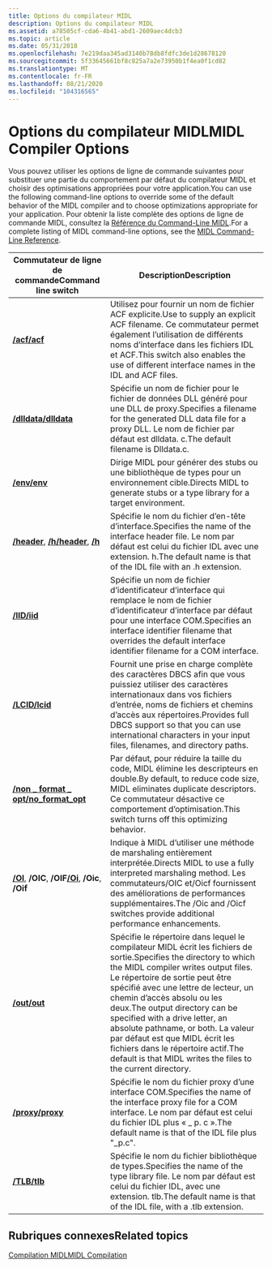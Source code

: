 ```yaml
---
title: Options du compilateur MIDL
description: Options du compilateur MIDL
ms.assetid: a78505cf-cda6-4b41-abd1-2609aec4dcb3
ms.topic: article
ms.date: 05/31/2018
ms.openlocfilehash: 7e219daa345ad3140b78db8fdfc3de1d28678120
ms.sourcegitcommit: 5f33645661bf8c825a7a2e73950b1f4ea0f1cd82
ms.translationtype: MT
ms.contentlocale: fr-FR
ms.lasthandoff: 08/21/2020
ms.locfileid: "104316565"
---
```

# <a name="midl-compiler-options"></a><span data-ttu-id="571e8-103">Options du compilateur MIDL</span><span class="sxs-lookup"><span data-stu-id="571e8-103">MIDL Compiler Options</span></span>

<span data-ttu-id="571e8-104">Vous pouvez utiliser les options de ligne de commande suivantes pour substituer une partie du comportement par défaut du compilateur MIDL et choisir des optimisations appropriées pour votre application.</span><span class="sxs-lookup"><span data-stu-id="571e8-104">You can use the following command-line options to override some of the default behavior of the MIDL compiler and to choose optimizations appropriate for your application.</span></span> <span data-ttu-id="571e8-105">Pour obtenir la liste complète des options de ligne de commande MIDL, consultez la [Référence du Command-Line MIDL](/windows/desktop/Midl/midl-command-line-reference).</span><span class="sxs-lookup"><span data-stu-id="571e8-105">For a complete listing of MIDL command-line options, see the [MIDL Command-Line Reference](/windows/desktop/Midl/midl-command-line-reference).</span></span>



| <span data-ttu-id="571e8-106">Commutateur de ligne de commande</span><span class="sxs-lookup"><span data-stu-id="571e8-106">Command line switch</span></span>                                       | <span data-ttu-id="571e8-107">Description</span><span class="sxs-lookup"><span data-stu-id="571e8-107">Description</span></span>                                                                                                                                                                                                                                      |
|-----------------------------------------------------------|--------------------------------------------------------------------------------------------------------------------------------------------------------------------------------------------------------------------------------------------------|
| [<span data-ttu-id="571e8-108">**/acf**</span><span class="sxs-lookup"><span data-stu-id="571e8-108">**/acf**</span></span>](/windows/desktop/Midl/-acf)<br/>                          | <span data-ttu-id="571e8-109">Utilisez pour fournir un nom de fichier ACF explicite.</span><span class="sxs-lookup"><span data-stu-id="571e8-109">Use to supply an explicit ACF filename.</span></span> <span data-ttu-id="571e8-110">Ce commutateur permet également l’utilisation de différents noms d’interface dans les fichiers IDL et ACF.</span><span class="sxs-lookup"><span data-stu-id="571e8-110">This switch also enables the use of different interface names in the IDL and ACF files.</span></span><br/>                                                                                                       |
| [<span data-ttu-id="571e8-111">**/dlldata**</span><span class="sxs-lookup"><span data-stu-id="571e8-111">**/dlldata**</span></span>](/windows/desktop/Midl/-dlldata)<br/>                  | <span data-ttu-id="571e8-112">Spécifie un nom de fichier pour le fichier de données DLL généré pour une DLL de proxy.</span><span class="sxs-lookup"><span data-stu-id="571e8-112">Specifies a filename for the generated DLL data file for a proxy DLL.</span></span> <span data-ttu-id="571e8-113">Le nom de fichier par défaut est dlldata. c.</span><span class="sxs-lookup"><span data-stu-id="571e8-113">The default filename is Dlldata.c.</span></span><br/>                                                                                                                              |
| [<span data-ttu-id="571e8-114">**/env**</span><span class="sxs-lookup"><span data-stu-id="571e8-114">**/env**</span></span>](/windows/desktop/Midl/-env)<br/>                          | <span data-ttu-id="571e8-115">Dirige MIDL pour générer des stubs ou une bibliothèque de types pour un environnement cible.</span><span class="sxs-lookup"><span data-stu-id="571e8-115">Directs MIDL to generate stubs or a type library for a target environment.</span></span><br/>                                                                                                                                                            |
| <span data-ttu-id="571e8-116">[**/header**](/windows/desktop/Midl/-header), [ **/h**](/windows/desktop/Midl/-h)</span><span class="sxs-lookup"><span data-stu-id="571e8-116">[**/header**](/windows/desktop/Midl/-header), [**/h**](/windows/desktop/Midl/-h)</span></span><br/> | <span data-ttu-id="571e8-117">Spécifie le nom du fichier d’en-tête d’interface.</span><span class="sxs-lookup"><span data-stu-id="571e8-117">Specifies the name of the interface header file.</span></span> <span data-ttu-id="571e8-118">Le nom par défaut est celui du fichier IDL avec une extension. h.</span><span class="sxs-lookup"><span data-stu-id="571e8-118">The default name is that of the IDL file with an .h extension.</span></span><br/>                                                                                                                       |
| [<span data-ttu-id="571e8-119">**/IID**</span><span class="sxs-lookup"><span data-stu-id="571e8-119">**/iid**</span></span>](/windows/desktop/Midl/-iid)<br/>                          | <span data-ttu-id="571e8-120">Spécifie un nom de fichier d’identificateur d’interface qui remplace le nom de fichier d’identificateur d’interface par défaut pour une interface COM.</span><span class="sxs-lookup"><span data-stu-id="571e8-120">Specifies an interface identifier filename that overrides the default interface identifier filename for a COM interface.</span></span><br/>                                                                                                              |
| [<span data-ttu-id="571e8-121">**/LCID**</span><span class="sxs-lookup"><span data-stu-id="571e8-121">**/lcid**</span></span>](/windows/desktop/Midl/-lcid)<br/>                        | <span data-ttu-id="571e8-122">Fournit une prise en charge complète des caractères DBCS afin que vous puissiez utiliser des caractères internationaux dans vos fichiers d’entrée, noms de fichiers et chemins d’accès aux répertoires.</span><span class="sxs-lookup"><span data-stu-id="571e8-122">Provides full DBCS support so that you can use international characters in your input files, filenames, and directory paths.</span></span><br/>                                                                                                          |
| [<span data-ttu-id="571e8-123">**/non \_ format \_ opt**</span><span class="sxs-lookup"><span data-stu-id="571e8-123">**/no\_format\_opt**</span></span>](/windows/desktop/Midl/-no-format-opt)<br/>    | <span data-ttu-id="571e8-124">Par défaut, pour réduire la taille du code, MIDL élimine les descripteurs en double.</span><span class="sxs-lookup"><span data-stu-id="571e8-124">By default, to reduce code size, MIDL eliminates duplicate descriptors.</span></span> <span data-ttu-id="571e8-125">Ce commutateur désactive ce comportement d’optimisation.</span><span class="sxs-lookup"><span data-stu-id="571e8-125">This switch turns off this optimizing behavior.</span></span><br/>                                                                                                               |
| <span data-ttu-id="571e8-126">[**/OI**](/windows/desktop/Midl/-oi), **/OIC**, **/OIF**</span><span class="sxs-lookup"><span data-stu-id="571e8-126">[**/Oi**](/windows/desktop/Midl/-oi), **/Oic**, **/Oif**</span></span><br/>        | <span data-ttu-id="571e8-127">Indique à MIDL d’utiliser une méthode de marshaling entièrement interprétée.</span><span class="sxs-lookup"><span data-stu-id="571e8-127">Directs MIDL to use a fully interpreted marshaling method.</span></span> <span data-ttu-id="571e8-128">Les commutateurs/OIC et/Oicf fournissent des améliorations de performances supplémentaires.</span><span class="sxs-lookup"><span data-stu-id="571e8-128">The /Oic and /Oicf switches provide additional performance enhancements.</span></span><br/>                                                                                                   |
| [<span data-ttu-id="571e8-129">**/out**</span><span class="sxs-lookup"><span data-stu-id="571e8-129">**/out**</span></span>](/windows/desktop/Midl/-out)<br/>                          | <span data-ttu-id="571e8-130">Spécifie le répertoire dans lequel le compilateur MIDL écrit les fichiers de sortie.</span><span class="sxs-lookup"><span data-stu-id="571e8-130">Specifies the directory to which the MIDL compiler writes output files.</span></span> <span data-ttu-id="571e8-131">Le répertoire de sortie peut être spécifié avec une lettre de lecteur, un chemin d’accès absolu ou les deux.</span><span class="sxs-lookup"><span data-stu-id="571e8-131">The output directory can be specified with a drive letter, an absolute pathname, or both.</span></span> <span data-ttu-id="571e8-132">La valeur par défaut est que MIDL écrit les fichiers dans le répertoire actif.</span><span class="sxs-lookup"><span data-stu-id="571e8-132">The default is that MIDL writes the files to the current directory.</span></span><br/> |
| [<span data-ttu-id="571e8-133">**/proxy**</span><span class="sxs-lookup"><span data-stu-id="571e8-133">**/proxy**</span></span>](/windows/desktop/Midl/-proxy)<br/>                      | <span data-ttu-id="571e8-134">Spécifie le nom du fichier proxy d’une interface COM.</span><span class="sxs-lookup"><span data-stu-id="571e8-134">Specifies the name of the interface proxy file for a COM interface.</span></span> <span data-ttu-id="571e8-135">Le nom par défaut est celui du fichier IDL plus « \_ p. c ».</span><span class="sxs-lookup"><span data-stu-id="571e8-135">The default name is that of the IDL file plus "\_p.c".</span></span><br/>                                                                                                            |
| [<span data-ttu-id="571e8-136">**/TLB**</span><span class="sxs-lookup"><span data-stu-id="571e8-136">**/tlb**</span></span>](/windows/desktop/Midl/-tlb)<br/>                          | <span data-ttu-id="571e8-137">Spécifie le nom du fichier bibliothèque de types.</span><span class="sxs-lookup"><span data-stu-id="571e8-137">Specifies the name of the type library file.</span></span> <span data-ttu-id="571e8-138">Le nom par défaut est celui du fichier IDL, avec une extension. tlb.</span><span class="sxs-lookup"><span data-stu-id="571e8-138">The default name is that of the IDL file, with a .tlb extension.</span></span><br/>                                                                                                                         |



 

## <a name="related-topics"></a><span data-ttu-id="571e8-139">Rubriques connexes</span><span class="sxs-lookup"><span data-stu-id="571e8-139">Related topics</span></span>

<dl> <dt>

[<span data-ttu-id="571e8-140">Compilation MIDL</span><span class="sxs-lookup"><span data-stu-id="571e8-140">MIDL Compilation</span></span>](midl-compilation.md)
</dt> </dl>

 

